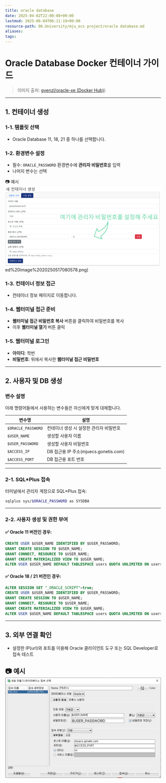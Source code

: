 ```yaml
---
title: oracle database
date: 2025-04-02T22:00:00+09:00
lastmod: 2025-06-04T06:11:19+09:00
resource-path: 06.University/mju_ecs project/oracle database.md
aliases: 
tags: 
---
```

# Oracle Database Docker 컨테이너 가이드

> 이미지 출처: [gvenzl/oracle-xe (Docker Hub)](Docker%20Hub))

---

## 1. 컨테이너 생성

### 1-1. 템플릿 선택

* Oracle Database 11, 18, 21 중 하나를 선택합니다.

### 1-2. 환경변수 설정

* 필수: `ORACLE_PASSWORD` 환경변수에 **관리자 비밀번호**를 입력
* 나머지 변수는 선택

📷 예시![](../../08.media/20250517080578.png)ed%20image%2020250517080578.png)

### 1-3. 컨테이너 정보 접근

* 컨테이너 정보 페이지로 이동합니다.

### 1-4. 웹터미널 접근 준비

* **웹터미널 접근 비밀번호 복사** 버튼을 클릭하여 비밀번호를 복사
* 이후 **웹터미널 열기** 버튼 클릭

### 1-5. 웹터미널 로그인

* **아이디**: 학번
* **비밀번호**: 위에서 복사한 **웹터미널 접근 비밀번호**

---

## 2. 사용자 및 DB 생성

### 변수 설명

아래 명령어들에서 사용하는 변수들은 자신에게 맞게 대체합니다.

| 변수명                | 설명                     |
| ------------------ | ---------------------- |
| `$ORACLE_PASSWORD` | 컨테이너 생성 시 설정한 관리자 비밀번호 |
| `$USER_NAME`       | 생성할 사용자 이름             |
| `$USER_PASSWORD`   | 생성할 사용자 비밀번호           |
| `$ACCESS_IP`       | DB 접근용 IP 주소(mjuecs.gonetis.com)           |
| `$ACCESS_PORT`     | DB 접근용 포트 번호           |

---

### 2-1. SQL\*Plus 접속

터미널에서 관리자 계정으로 SQL\*Plus 접속:

```bash
sqlplus sys/$ORACLE_PASSWORD as SYSDBA
```

---

### 2-2. 사용자 생성 및 권한 부여

#### ✅ Oracle 11 버전인 경우:

```sql
CREATE USER $USER_NAME IDENTIFIED BY $USER_PASSWORD;
GRANT CREATE SESSION TO $USER_NAME;
GRANT CONNECT, RESOURCE TO $USER_NAME;
GRANT CREATE MATERIALIZED VIEW TO $USER_NAME;
ALTER USER $USER_NAME DEFAULT TABLESPACE users QUOTA UNLIMITED ON users;
```

#### ✅ Oracle 18 / 21 버전인 경우:

```sql
ALTER SESSION SET "_ORACLE_SCRIPT"=true;
CREATE USER $USER_NAME IDENTIFIED BY $USER_PASSWORD;
GRANT CREATE SESSION TO $USER_NAME;
GRANT CONNECT, RESOURCE TO $USER_NAME;
GRANT CREATE MATERIALIZED VIEW TO $USER_NAME;
ALTER USER $USER_NAME DEFAULT TABLESPACE users QUOTA UNLIMITED ON users;
```

---

## 3. 외부 연결 확인

* 설정한 IP(url)와 포트를 이용해 Oracle 클라이언트 도구 또는 SQL Developer로 접속 테스트

📷 예시
![Pasted image 20250522221749](../../08.media/20250522221749.png)
---
